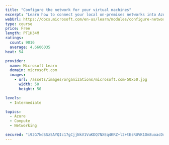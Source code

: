 ```yaml
---
title: "Configure the network for your virtual machines"
excerpt: "Learn how to connect your local on-premises networks into Azure using virtual networks, VPN gateways, and Azure ExpressRoute."
webUrl: https://docs.microsoft.com/en-us/learn/modules/configure-network-for-azure-virtual-machines/
type: course
price: Free
length: PT1H34M
ratings:
  count: 9016
  average: 4.6606035
heat: 54

provider:
  name: Microsoft Learn
  domain: microsoft.com
  images:
    - url: /assets/images/organizations/microsoft.com-50x50.jpg
      width: 50
      height: 50

levels:
  - Intermediate

topics:
  - Azure
  - Compute
  - Networking

secured: "i92G7kdSSzSAYQIc17gCjjNkV1VuKDQ7NXEq4KRZ+l2+tEsRUVK1Om8uoacDrYUGqlwYOQcNAJQFidiy1iGW3uoYrCOsCYHjoCkJ5sbfa/ZXNNO5NkZMZn0a3iGAhZXwPIHLI+6xAFfbbL9g+hT0qJe5qM4f0aUeEnhFbozvtDZ5Wa06M+0PPLwuSwYZzsICuzF8V2gv9vm/U5Q9/ESCd7Z2gRBJfjfCkkzwzs11Xmpra7MKINx/8n660Xw/Chxkbi1F7LoV7xCKTYwq1jpkwliD9mFChVYOLxy/49Bv7HR0OdWY1svZMGb4VhsvTCLGAkfJ9u2v7WBgSJgc8V3IgbeGYLUroE3FYtDHF3e0i99wbB/YJLIbXThygbVZBZQa1PlWLj9/StCxxDTjl+nQ7JvfEOF5q94cnCOylGwbp6U=;IvefsK1NFSqugMCIpsYGwQ=="
---
```


